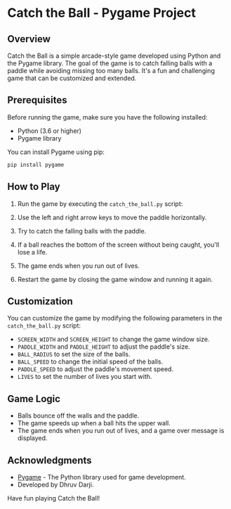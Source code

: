 # Catch the Ball - Pygame Project

## Overview

Catch the Ball is a simple arcade-style game developed using Python and the Pygame library. The goal of the game is to catch falling balls with a paddle while avoiding missing too many balls. It's a fun and challenging game that can be customized and extended.

## Prerequisites

Before running the game, make sure you have the following installed:

- Python (3.6 or higher)
- Pygame library

You can install Pygame using pip:

```bash
pip install pygame
```

## How to Play

1. Run the game by executing the `catch_the_ball.py` script:

2. Use the left and right arrow keys to move the paddle horizontally.

3. Try to catch the falling balls with the paddle.

4. If a ball reaches the bottom of the screen without being caught, you'll lose a life.

5. The game ends when you run out of lives.

6. Restart the game by closing the game window and running it again.

## Customization

You can customize the game by modifying the following parameters in the `catch_the_ball.py` script:

- `SCREEN_WIDTH` and `SCREEN_HEIGHT` to change the game window size.
- `PADDLE_WIDTH` and `PADDLE_HEIGHT` to adjust the paddle's size.
- `BALL_RADIUS` to set the size of the balls.
- `BALL_SPEED` to change the initial speed of the balls.
- `PADDLE_SPEED` to adjust the paddle's movement speed.
- `LIVES` to set the number of lives you start with.

## Game Logic

- Balls bounce off the walls and the paddle.
- The game speeds up when a ball hits the upper wall.
- The game ends when you run out of lives, and a game over message is displayed.


## Acknowledgments

- [Pygame](https://www.pygame.org/) - The Python library used for game development.
- Developed by Dhruv Darji.

Have fun playing Catch the Ball!
